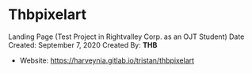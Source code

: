 # Thbpixelart

Landing Page (Test Project in Rightvalley Corp. as an OJT Student)
Date Created: September 7, 2020 
Created By: **THB**

- Website: https://harveynia.gitlab.io/tristan/thbpixelart

